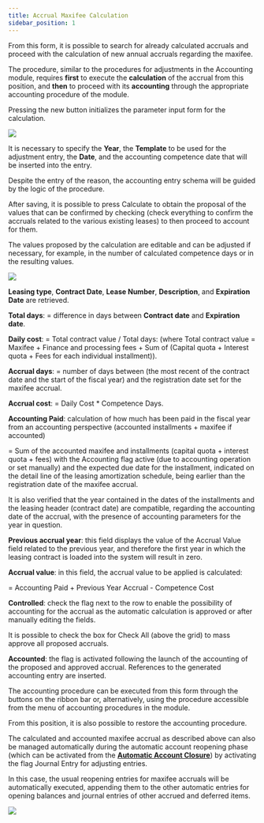 ```yaml
---
title: Accrual Maxifee Calculation 
sidebar_position: 1
---
```


From this form, it is possible to search for already calculated accruals and proceed with the calculation of new annual accruals regarding the maxifee.

The procedure, similar to the procedures for adjustments in the Accounting module, requires **first** to execute the **calculation** of the accrual from this position, and **then** to proceed with its **accounting** through the appropriate accounting procedure of the module.

Pressing the new button initializes the parameter input form for the calculation.

![](/img/it-it/finance-area/leasing/procedures/maxifee-accrual-calculation/image01.png)

It is necessary to specify the **Year**, the **Template** to be used for the adjustment entry, the **Date**, and the accounting competence date that will be inserted into the entry.

Despite the entry of the reason, the accounting entry schema will be guided by the logic of the procedure.

After saving, it is possible to press Calculate to obtain the proposal of the values that can be confirmed by checking (check everything to confirm the accruals related to the various existing leases) to then proceed to account for them.

The values proposed by the calculation are editable and can be adjusted if necessary, for example, in the number of calculated competence days or in the resulting values.

![](/img/it-it/finance-area/leasing/procedures/maxifee-accrual-calculation/image02.png)

**Leasing type**, **Contract Date**, **Lease Number**, **Description**, and **Expiration Date** are retrieved.

**Total days**: = difference in days between **Contract date** and **Expiration date**.

**Daily cost**: = Total contract value / Total days: (where Total contract value = Maxifee + Finance and processing fees + Sum of (Capital quota + Interest quota + Fees for each individual installment)).

**Accrual days**: = number of days between (the most recent of the contract date and the start of the fiscal year) and the registration date set for the maxifee accrual.

**Accrual cost**: = Daily Cost * Competence Days.

**Accounting Paid**: calculation of how much has been paid in the fiscal year from an accounting perspective (accounted installments + maxifee if accounted) 

= Sum of the accounted maxifee and installments (capital quota + interest quota + fees) with the Accounting flag active (due to accounting operation or set manually) and the expected due date for the installment, indicated on the detail line of the leasing amortization schedule, being earlier than the registration date of the maxifee accrual.

It is also verified that the year contained in the dates of the installments and the leasing header (contract date) are compatible, regarding the accounting date of the accrual, with the presence of accounting parameters for the year in question.

**Previous accrual year**: this field displays the value of the Accrual Value field related to the previous year, and therefore the first year in which the leasing contract is loaded into the system will result in zero.

**Accrual value**: in this field, the accrual value to be applied is calculated:

= Accounting Paid + Previous Year Accrual - Competence Cost

**Controlled**: check the flag next to the row to enable the possibility of accounting for the accrual as the automatic calculation is approved or after manually editing the fields.

It is possible to check the box for Check All (above the grid) to mass approve all proposed accruals.

**Accounted**: the flag is activated following the launch of the accounting of the proposed and approved accrual. References to the generated accounting entry are inserted.

The accounting procedure can be executed from this form through the buttons on the ribbon bar or, alternatively, using the procedure accessible from the menu of accounting procedures in the module.

From this position, it is also possible to restore the accounting procedure.

The calculated and accounted maxifee accrual as described above can also be managed automatically during the automatic account reopening phase (which can be activated from the **[Automatic Account Closure](/docs/finance-area/ledger-records/records/automatic-account-closing/new-account-closing)**) by activating the flag Journal Entry for adjusting entries.

In this case, the usual reopening entries for maxifee accruals will be automatically executed, appending them to the other automatic entries for opening balances and journal entries of other accrued and deferred items.
 
![](/img/it-it/finance-area/leasing/procedures/maxifee-accrual-calculation/image03.png)